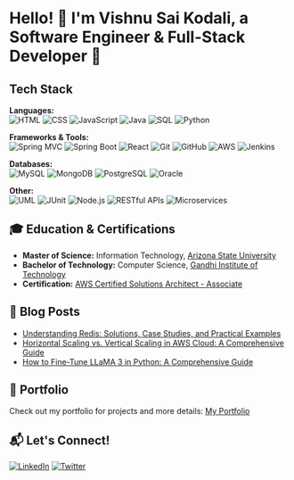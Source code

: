 # Hello! 👋 I'm Vishnu Sai Kodali, a Software Engineer & Full-Stack Developer 🚀

## Tech Stack
**Languages:**  
![HTML](https://img.shields.io/badge/-HTML5-E34F26?logo=html5&logoColor=white) 
![CSS](https://img.shields.io/badge/-CSS3-1572B6?logo=css3&logoColor=white) 
![JavaScript](https://img.shields.io/badge/-JavaScript-F7DF1E?logo=javascript&logoColor=black) 
![Java](https://img.shields.io/badge/-Java-007396?logo=java&logoColor=white) 
![SQL](https://img.shields.io/badge/-SQL-4479A1?logo=sql&logoColor=white) 
![Python](https://img.shields.io/badge/-Python-3776AB?logo=python&logoColor=white)

**Frameworks & Tools:**  
![Spring MVC](https://img.shields.io/badge/-Spring%20MVC-6DB33F?logo=spring&logoColor=white) 
![Spring Boot](https://img.shields.io/badge/-Spring%20Boot-6DB33F?logo=springboot&logoColor=white) 
![React](https://img.shields.io/badge/-React-61DAFB?logo=react&logoColor=black) 
![Git](https://img.shields.io/badge/-Git-F05032?logo=git&logoColor=white) 
![GitHub](https://img.shields.io/badge/-GitHub-181717?logo=github&logoColor=white) 
![AWS](https://img.shields.io/badge/-AWS-232F3E?logo=amazonaws&logoColor=white) 
![Jenkins](https://img.shields.io/badge/-Jenkins-D24939?logo=jenkins&logoColor=white)

**Databases:**  
![MySQL](https://img.shields.io/badge/-MySQL-4479A1?logo=mysql&logoColor=white) 
![MongoDB](https://img.shields.io/badge/-MongoDB-47A248?logo=mongodb&logoColor=white) 
![PostgreSQL](https://img.shields.io/badge/-PostgreSQL-336791?logo=postgresql&logoColor=white) 
![Oracle](https://img.shields.io/badge/-Oracle-F80000?logo=oracle&logoColor=white)

**Other:**  
![UML](https://img.shields.io/badge/-UML-FFFFFF?logo=uml&logoColor=black) 
![JUnit](https://img.shields.io/badge/-JUnit-25A162?logo=junit5&logoColor=white) 
![Node.js](https://img.shields.io/badge/-Node.js-339933?logo=node.js&logoColor=white) 
![RESTful APIs](https://img.shields.io/badge/-RESTful%20APIs-000000?logo=rest&logoColor=white) 
![Microservices](https://img.shields.io/badge/-Microservices-FF5733?logo=microservices&logoColor=white)

## 🎓 Education & Certifications
- **Master of Science:** Information Technology, [Arizona State University](https://www.asu.edu/)
- **Bachelor of Technology:** Computer Science, [Gandhi Institute of Technology](https://www.gitam.edu/)
- **Certification:** [AWS Certified Solutions Architect - Associate](https://www.credly.com/badges/a0a5dcf2-a880-4001-8a90-b11281af6bd6/public_url)

## 📝 Blog Posts
- [Understanding Redis: Solutions, Case Studies, and Practical Examples](https://medium.com/@vishnusaik/understanding-redis-solutions-case-studies-and-practical-examples-1d411835223b)
- [Horizontal Scaling vs. Vertical Scaling in AWS Cloud: A Comprehensive Guide](https://medium.com/@vishnusaik/horizontal-scaling-vs-vertical-scaling-in-aws-cloud-a-comprehensive-guide-45c9c26c908a)
- [How to Fine-Tune LLaMA 3 in Python: A Comprehensive Guide](https://medium.com/@vishnusaik/how-to-fine-tune-llama-3-in-python-a-comprehensive-guide-1b7c87850216)

## 🌟 Portfolio
Check out my portfolio for projects and more details: [My Portfolio](https://www.vskodali.me/)

## 📬 Let's Connect!
[![LinkedIn](https://img.shields.io/badge/-LinkedIn-0077B5?logo=linkedin&logoColor=white)](https://www.linkedin.com/in/vishnuk99/)
[![Twitter](https://img.shields.io/badge/-Twitter-1DA1F2?logo=twitter&logoColor=white)](https://twitter.com/vishnusai21)


